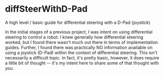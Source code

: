 # diffSteerWithD-Pad
A high level / basic guide for differential steering with a D-Pad (joystick)

In the initial stages of a previous project, I was intent on using differential steering to control a robot.  I knew generally how differential steering worked, but I found there wasn't much out there in terms of implementation guides.  Further, I found there was practically NO information available on using a joystick (D-Pad) within the context of differential steering.  This isn't necessarily a difficult topic.  In fact, it's pretty basic, however, it does require a little bit of thought -- it's my intent here to share some of that thought with you.
